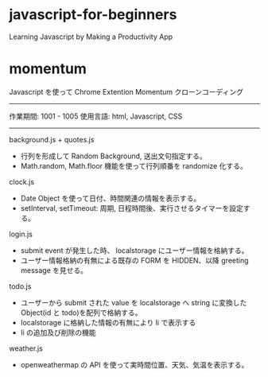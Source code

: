 # javascript-for-beginners

Learning Javascript by Making a Productivity App

# momentum

Javascript を使って Chrome Extention Momentum クローンコーディング

---

作業期間: 1001 - 1005
使用言語: html, Javascript, CSS

---

background.js + quotes.js

- 行列を形成して Random Background, 送出文句指定する。
- Math.random, Math.floor 機能を使って行列順番を randomize 化する。

clock.js

- Date Object を使って日付、時間関連の情報を表示する。
- setInterval, setTimeout: 周期, 日程時間後、実行させるタイマーを設定する。

login.js

- submit event が発生した時、 localstorage にユーザー情報を格納する。
- ユーザー情報格納の有無による既存の FORM を HIDDEN、以降 greeting message を見せる。

todo.js

- ユーザーから submit された value を localstorage へ string に変換した Object(id と todo)を配列で格納する。
- localstorage に格納した情報の有無により li で表示する
- li の追加及び削除の機能

weather.js

- openweathermap の API を使って実時間位置、天気、気温を表示する。

